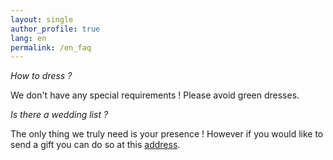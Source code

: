 ```yaml
---
layout: single
author_profile: true
lang: en
permalink: /en_faq
---
```


*How to dress ?*

We don't have any special requirements ! Please avoid green dresses.

*Is there a wedding list ?*

The only thing we truly need is your presence ! However if you would like to send a gift you can do so at this [address](/link_here).